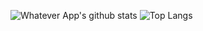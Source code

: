 ![Whatever App's github stats](https://github-readme-stats.vercel.app/api?username=soft91&show_icons=true&show_icons=true&theme=transparent)
![Top Langs](https://github-readme-stats.vercel.app/api/top-langs/?username=soft91&langs_count=5&hide=java&layout=compact)
